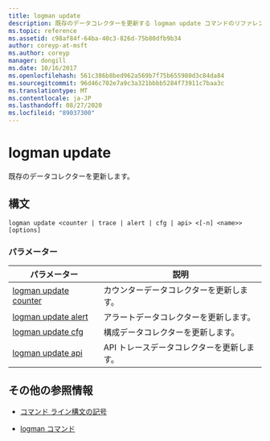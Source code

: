 ```yaml
---
title: logman update
description: 既存のデータコレクターを更新する logman update コマンドのリファレンス記事です。
ms.topic: reference
ms.assetid: c98af84f-64ba-40c3-826d-75b80dfb9b34
author: coreyp-at-msft
ms.author: coreyp
manager: dongill
ms.date: 10/16/2017
ms.openlocfilehash: 561c386b8bed962a569b7f75b655980d3c84da84
ms.sourcegitcommit: 96d46c702e7a9c3a321bbbb5284f73911c7baa3c
ms.translationtype: MT
ms.contentlocale: ja-JP
ms.lasthandoff: 08/27/2020
ms.locfileid: "89037300"
---
```

# <a name="logman-update"></a>logman update

既存のデータコレクターを更新します。

## <a name="syntax"></a>構文

```
logman update <counter | trace | alert | cfg | api> <[-n] <name>> [options]
```

### <a name="parameters"></a>パラメーター

| パラメーター | 説明 |
| ---------| ----------- |
| [logman update counter](logman-update-counter.md) | カウンターデータコレクターを更新します。 |
| [logman update alert](logman-update-alert.md) | アラートデータコレクターを更新します。 |
| [logman update cfg](logman-update-cfg.md) | 構成データコレクターを更新します。 |
| [logman update api](logman-update-api.md) | API トレースデータコレクターを更新します。 |

## <a name="additional-references"></a>その他の参照情報

- [コマンド ライン構文の記号](command-line-syntax-key.md)

- [logman コマンド](logman.md)
